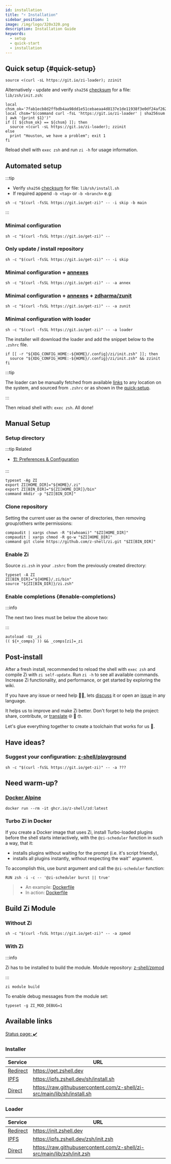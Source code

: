 ```yaml
---
id: installation
title: "⚡️ Installation"
sidebar_position: 1
image: /img/logo/320x320.png
description: Installation Guide
keywords:
  - setup
  - quick-start
  - installation
---
```


<!-- @format -->

## <i class="fas fa-spinner fa-spin"></i> Quick setup {#quick-setup}

```shell title="~/.zshrc"
source <(curl -sL https://git.io/zi-loader); zzinit
```

Alternatively - update and verify `sha256` [checksum][checksum] for a file: `lib/zsh/init.zsh`:

```shell showLineNumbers title="~/.zshrc"
local chsm_ok='7fab1ecb8d2ffbdb4aa98dd1e51cebaeaa4d8137e1de11938f3e0df24af262bb'
local chsm="$(command curl -fsL 'https://git.io/zi-loader' | sha256sum | awk '{print $1}')"
if [[ ${chsm_ok} == ${chsm} ]]; then
  source <(curl -sL https://git.io/zi-loader); zzinit
else
  print "Houston, we have a problem"; exit 1
fi
```

Reload shell with `exec zsh` and run `zi -h` for usage information.

## <i class="fas fa-spinner fa-spin"></i> Automated setup

:::tip

- Verify `sha256` [checksum][checksum] for file: `lib/sh/install.sh`
- If required append `-b <tag>` or `-b <branch>` e.g:

```shell
sh -c "$(curl -fsSL https://git.io/get-zi)" -- -i skip -b main
```

:::

### <i class="fa-solid fa-code"></i> Minimal configuration

```shell
sh -c "$(curl -fsSL https://git.io/get-zi)" --
```

### <i class="fa-solid fa-code-compare"></i> Only update / install repository

```shell
sh -c "$(curl -fsSL https://git.io/get-zi)" -- -i skip
```

### <i class="fa-solid fa-code-branch"></i> Minimal configuration + <a href="/ecosystem/annexes">annexes</a>

```shell
sh -c "$(curl -fsSL https://git.io/get-zi)" -- -a annex
```

### <i class="fa-solid fa-code-fork"></i> Minimal configuration + <a href="/ecosystem/annexes">annexes</a> + <a href="https://github.com/zdharma/zunit">zdharma/zunit</a>

```shell
sh -c "$(curl -fsSL https://git.io/get-zi)" -- -a zunit
```

### <i class="fa-solid fa-gears"></i> Minimal configuration with loader

```shell
sh -c "$(curl -fsSL https://git.io/get-zi)" -- -a loader
```

The installer will download the loader and add the snippet below to the `.zshrc` file.

```shell showLineNumbers
if [[ -r "${XDG_CONFIG_HOME:-${HOME}/.config}/zi/init.zsh" ]]; then
  source "${XDG_CONFIG_HOME:-${HOME}/.config}/zi/init.zsh" && zzinit
fi
```

:::tip

The loader can be manually fetched from available [links](#loader) to any location on the system, and sourced from `.zshrc` or as shown in the [quick-setup](#quick-setup).

:::

Then reload shell with: `exec zsh`. All done!

## <i class="fas fa-spinner fa-spin"></i> Manual Setup

### <i class="fa-solid fa-code-branch"></i> Setup directory

:::tip Related

- [🏗 Preferences & Configuration][13]

:::

```shell showLineNumbers
typeset -Ag ZI
export ZI[HOME_DIR]="${HOME}/.zi"
export ZI[BIN_DIR]="${ZI[HOME_DIR]}/bin"
command mkdir -p "$ZI[BIN_DIR]"
```

### <i class="fa-brands fa-git-alt"></i> Clone repository

Setting the current user as the owner of directories, then removing group/others write permissions:

```shell
compaudit | xargs chown -R "$(whoami)" "$ZI[HOME_DIR]"
compaudit | xargs chmod -R go-w "$ZI[HOME_DIR]"
command git clone https://github.com/z-shell/zi.git "$ZI[BIN_DIR]"
```

### <i class="fa-solid fa-circle-nodes"></i> Enable Zi

Source `zi.zsh` in your `.zshrc` from the previously created directory:

```shell showLineNumbers
typeset -A ZI
ZI[BIN_DIR]="${HOME}/.zi/bin"
source "${ZI[BIN_DIR]}/zi.zsh"
```

### <i class="fa-solid fa-circle-nodes"></i> Enable completions {#enable-completions}

:::info

The next two lines must be below the above two:

:::

```shell showLineNumbers
autoload -Uz _zi
(( ${+_comps} )) && _comps[zi]=_zi
```

## <i class="fas fa-spinner fa-spin"></i> Post-install

After a fresh install, recommended to reload the shell with `exec zsh` and compile Zi with `zi self-update`. Run `zi -h` to see all available commands. Increase Zi functionality, and performance, or get started by exploring the wiki.

If you have any issue or need help 🤦‍♂️, lets [discuss][7] it or open an [issue][6] in any language.

It helps us to improve and make Zi better. Don't forget to help the project: share, contribute, or [translate][8] 🌐 🥰 🤓.

Let's glue everything together to create a toolchain that works for us 🚀.

## <i class="fas fa-sync-alt fa-spin"></i> Have ideas?

### <i class="fa-solid fa-list-check"></i> Suggest your configuration: <a href="https://github.com/z-shell/playground">z-shell/playground</a>

```shell
sh -c "$(curl -fsSL https://git.io/get-zi)" -- -a ???
```

## <i class="fas fa-sync-alt fa-spin"></i> Need warm-up?

### <i class="fa-brands fa-docker"></i> <a href="https://github.com/z-shell/zd/pkgs/container/zd">Docker Alpine</a>

```shell
docker run --rm -it ghcr.io/z-shell/zd:latest
```

### <i class="fa-brands fa-docker"></i> Turbo Zi in Docker

If you create a Docker image that uses Zi, install Turbo-loaded plugins before the shell starts interactively, with the `@zi-scheduler` function in such a way, that it:

- installs plugins without waiting for the prompt (i.e. it's script friendly),
- installs all plugins instantly, without respecting the wait'' argument.

To accomplish this, use burst argument and call the `@zi-scheduler` function:

```docker
RUN zsh -i -c -- '@zi-scheduler burst || true'
```

> - An example: [Dockerfile][11]
> - In action: [Dockerfile][12]

## <i class="fas fa-cog fa-pulse"></i> Build Zi Module

### <i class="fa-solid fa-compass-drafting"></i> Without Zi

```shell
sh -c "$(curl -fsSL https://git.io/get-zi)" -- -a zpmod
```

### <i class="fa-solid fa-screwdriver-wrench"></i> With Zi

:::info

Zi has to be installed to build the module. Module repository: [z-shell/zpmod][9]

:::

```shell
zi module build
```

To enable debug messages from the module set:

```shell
typeset -g ZI_MOD_DEBUG=1
```

## <i class="fas fa-sync-alt fa-spin"></i> Available links

[Status page: :heavy_check_mark:][10]

### Installer

| Service                    | URL                                                                       |
|:-------------------------- | ------------------------------------------------------------------------- |
| [Redirect][get.zshell.dev] | <https://get.zshell.dev>                                                  |
| [IPFS][ipfs.io]            | <https://ipfs.zshell.dev/sh/install.sh>                                   |
| [Direct][direct-install]   | <https://raw.githubusercontent.com/z-shell/zi-src/main/lib/sh/install.sh> |

### Loader

| Service                     | URL                                                                      |
|:--------------------------- | ------------------------------------------------------------------------ |
| [Redirect][init.zshell.dev] | <https://init.zshell.dev>                                                |
| [IPFS][ipfs.io]             | <https://ipfs.zshell.dev/zsh/init.zsh>                                   |
| [Direct][direct-init]       | <https://raw.githubusercontent.com/z-shell/zi-src/main/lib/zsh/init.zsh> |

<!-- end-of-file -->
<!-- links -->

[get.zshell.dev]: https://get.zshell.dev
[ipfs.io]: https://ipfs.io
[init.zshell.dev]: https://init.zshell.dev
[direct-init]: https://raw.githubusercontent.com/z-shell/zi-src/main/lib/zsh/init.zsh
[direct-install]: https://raw.githubusercontent.com/z-shell/zi-src/main/lib/sh/install.sh
[checksum]: https://raw.githubusercontent.com/z-shell/zi-src/main/lib/checksum.txt
[6]: https://github.com/z-shell/zi/issues/new/choose
[7]: https://github.com/orgs/z-shell/discussions/new
[8]: https://digitalclouds.crowdin.com/z-shell
[9]: https://github.com/z-shell/zpmod
[10]: https://status.zshell.dev
[11]: https://github.com/robobenklein/configs/blob/master/Dockerfile
[12]: https://github.com/z-shell/playground
[13]: /docs/guides/customization
